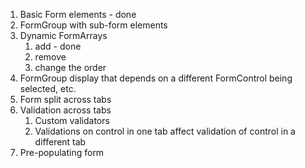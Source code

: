 1. Basic Form elements - done
2. FormGroup with sub-form elements
3. Dynamic FormArrays
   1. add - done
   2. remove
   3. change the order
4. FormGroup display that depends on a different FormControl being selected, etc.
5. Form split across tabs
6. Validation across tabs
   1. Custom validators
   2. Validations on control in one tab affect validation of control in a different tab
7. Pre-populating form
